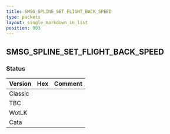 ```yaml
---
title: SMSG_SPLINE_SET_FLIGHT_BACK_SPEED
type: packets
layout: single_markdown_in_list
position: 903
---
```


## SMSG_SPLINE_SET_FLIGHT_BACK_SPEED

### Status

Version | Hex | Comment
---------- | ---------- | ---------- 
Classic |  |  
TBC |  |  
WotLK |  |  
Cata |  |  

